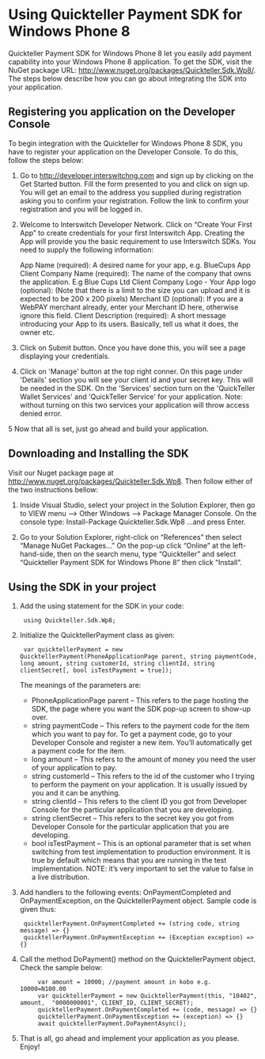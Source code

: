 Using Quickteller Payment SDK for Windows Phone 8
================================================================

Quickteller Payment SDK for Windows Phone 8 let you easily add payment capability into your Windows Phone 8 application. To get the SDK, visit the NuGet package URL: http://www.nuget.org/packages/Quickteller.Sdk.Wp8/. The steps below describe how you can go about integrating the SDK into your application.

Registering you application on the Developer Console
----------------------------------------------------

To begin integration with the Quickteller for Windows Phone 8 SDK, you have to register your application on the Developer Console. To do this, follow the steps below:

1.	Go to http://developer.interswitchng.com and sign up by clicking on the Get Started button. Fill the form presented to you and click on sign up. You will get an email to the address you supplied during registration asking you to confirm your registration. Follow the link to confirm your registration and you will be logged in.

2.	Welcome to Interswitch Developer Network. Click on “Create Your First App” to create credentials for your first Interswitch App. Creating the App will provide you the basic requirement to use Interswitch SDKs. You need to supply the following information:

	App Name (required): A desired name for your app, e.g. BlueCups App
	Client Company Name (required): The name of the company that owns the application. E.g Blue Cups Ltd
	Client Company Logo - Your App logo (optional): (Note that there is a limit to the size you can upload and it is expected to be 200 x 200 pixels)
	Merchant ID (optional): If you are a WebPAY merchant already, enter your Merchant ID here, otherwise ignore this field.
	Client Description (required): A short message introducing your App to its users. Basically, tell us what it does, the owner etc.	
	
3.	Click on Submit button. Once you have done this, you will see a page displaying your credentials.

4.	Click on 'Manage' button at the top right conner. On this page under 'Details' section you will see your client id and your secret key. This will be needed in the SDK. On the 'Services' section turn on the 'QuickTeller Wallet Services' and 'QuickTeller Service' for your application. Note: without turning on this two services your application will throw access denied error.  

5	Now that all is set, just go ahead and build your application.

Downloading and Installing the SDK
----------------------------------

Visit our Nuget package page at http://www.nuget.org/packages/Quickteller.Sdk.Wp8. Then follow either of the two instructions bellow:

1. Inside Visual Studio, select your project in the Solution Explorer, then go to VIEW menu --> Other Windows --> Package Manager Console. On the console type: 
Install-Package Quickteller.Sdk.Wp8
…and press Enter.

2. Go to your Solution Explorer, right-click on “References” then select “Manage NuGet Packages…” On the pop-up click “Online” at the left-hand-side, then on the search menu, type “Quickteller” and select “Quickteller Payment SDK for Windows Phone 8” then click “Install”.
 

Using the SDK in your project
-----------------------------

1. Add the using statement for the SDK in your code:
	
		using Quickteller.Sdk.Wp8;

2. Initialize the QuicktellerPayment class as given: 

		var quicktellerPayment = new QuicktellerPayment(PhoneApplicationPage parent, string paymentCode, long amount, string customerId, string clientId, string clientSecret[, bool isTestPayment = true]);

	The meanings of the parameters are:

	+ PhoneApplicationPage parent – This refers to the page hosting the SDK, the page where you want the SDK pop-up screen to show-up over.
	+ string paymentCode – This refers to the payment code for the item which you want to pay for. To get a payment code, go to your Developer Console and register a new item. You’ll automatically get a payment code for the item.
	+ long amount – This refers to the amount of money you need the user of your application to pay.
	+ string customerId – This refers to the id of the customer who I trying to perform the payment on your application. It is usually issued by you and it can be anything.
	+ string clientId – This refers to the client ID you got from Developer Console for the particular application that you are developing.
	+ string clientSecret – This refers to the secret key you got from Developer Console for the particular application that you are developing.
	+ bool isTestPayment – This is an optional parameter that is set when switching from test implementation to production environment. It is true by default which means that you are running in the test implementation. NOTE: it’s very important to set the value to false in a live distribution.

3. Add handlers to the following events: OnPaymentCompleted and OnPaymentException, on the QuicktellerPayment object. Sample code is given thus:

		quicktellerPayment.OnPaymentCompleted += (string code, string message) => {}
		quicktellerPayment.OnPaymentException += (Exception exception) => {}

4. Call the method DoPayment() method on the QuicktellerPayment object. Check the sample below:

			var amount = 10000; //payment amount in kobo e.g. 10000=N100.00
			var quicktellerPayment = new QuicktellerPayment(this, "10402", amount,  "0000000001", CLIENT_ID, CLIENT_SECRET);
			quicktellerPayment.OnPaymentCompleted += (code, message) => {}
			quicktellerPayment.OnPaymentException += (exception) => {}
			await quicktellerPayment.DoPaymentAsync();
			
5. That is all, go ahead and implement your application as you please. Enjoy!
